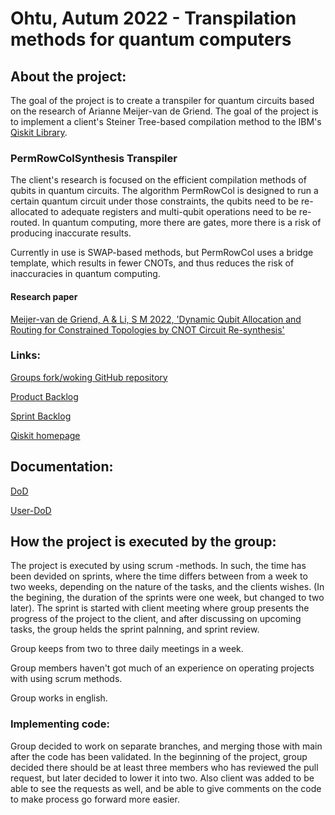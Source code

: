 # Ohtu, Autum 2022 - Transpilation methods for quantum computers

## About the project:
 
The goal of the project is to create a transpiler for quantum circuits based on the research of Arianne Meijer-van de Griend. The goal of the project is to implement a client's Steiner Tree-based compilation method to the IBM's [Qiskit Library](https://github.com/Qiskit).

### PermRowColSynthesis Transpiler

The client's research is focused on the efficient compilation methods of qubits in quantum circuits. The algorithm PermRowCol is designed to run a certain quantum circuit under those constraints, the qubits need to be re-allocated to adequate registers and multi-qubit operations need to be re-routed. In quantum computing, more there are gates, more there is a risk of producing inaccurate results.

Currently in use is SWAP-based methods, but PermRowCol uses a bridge template, which results in fewer CNOTs, and thus reduces the risk of inaccuracies in quantum computing.



#### Research paper

[Meijer-van de Griend, A & Li, S M 2022, 'Dynamic Qubit Allocation and Routing for Constrained Topologies by CNOT Circuit Re-synthesis'](https://arxiv.org/pdf/2205.00724.pdf)

### Links:

[Groups fork/woking GitHub repository](https://github.com/Helsinki-Qubits/qiskit-terra)

[Product Backlog](https://helsinkifi-my.sharepoint.com/:x:/g/personal/millakel_ad_helsinki_fi/EXi4j8V7nzRDk9hke33-PnQBdSgH0LGj_gx1z-O67_ME9g?e=ECd0pN)

[Sprint Backlog](https://helsinkifi-my.sharepoint.com/:x:/g/personal/millakel_ad_helsinki_fi/EeZEZVaocW9JlxgAM4hoWEAB5jBttrr-e5zZI2D5XtpHEg?e=3urt0Z)

[Qiskit homepage](https://qiskit.org/)



## Documentation:

[DoD](https://github.com/Helsinki-Qubits/Ohtu-A2022-Transpilation_methods_for_quantum_computers/blob/main/Documentation/DoD.md)

[User-DoD](https://github.com/Helsinki-Qubits/Ohtu-A2022-Transpilation_methods_for_quantum_computers/blob/main/Documentation/User-DoD.md)


## How the project is executed by the group:

The project is executed by using scrum -methods. In such, the time has been devided on sprints, where the time differs between from a week to two weeks, depending on the nature of the tasks, and the clients wishes. (In the begining, the duration of the sprints were one week, but changed to two later). The sprint is started with client meeting where group presents the progress of the project to the client, and after discussing on upcoming tasks, the group helds the sprint palnning, and sprint review.

Group keeps from two to three daily meetings in a week.

Group members haven't got much of an experience on operating projects with using scrum methods. 

Group works in english.


### Implementing code:

Group decided to work on separate branches, and merging those with main after the code has been validated. In the beginning of the project, group decided there should be at least three members who has reviewed the pull request, but later decided to lower it into two. Also client was added to be able to see the requests as well, and be able to give comments on the code to make process go forward more easier.
